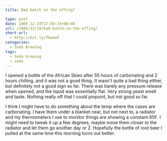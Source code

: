 ```yaml
---
title: Bad batch in the offing?

type: post
date: 2005-12-19T17:59:33+00:00
url: /2005/12/19/bad-batch-in-the-offing/
short-url:
  - http://bit.ly/fhwneF
categories:
  - Soda Brewing
tags:
  - Soda brewing
  - soda
---
```

I opened a bottle of the African Skies after 55 hours of carbonating and 2 hours chilling, and it was not a good thing. It wasn't quite a bad thing either, but definitely not a good sign so far. There was barely any pressure release when opened, and the liquid was essentially flat. Very strong yeast smell and taste. Nothing really off that I could pinpoint, but not good so far.

I think I might have to do something about the temp where the cases are carbonating. I have them under a blanket near, but not next to, a radiator and my thermometers I use to monitor things are showing a constant 65F. I might need to tweak it up a few degrees, maybe move them closer to the radiator and let them go another day or 2. Hopefully the bottle of root beer I pulled at the same time this morning turns out better.